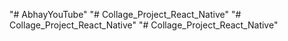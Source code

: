 "# AbhayYouTube" 
"# Collage_Project_React_Native" 
"# Collage_Project_React_Native" 
"# Collage_Project_React_Native" 
